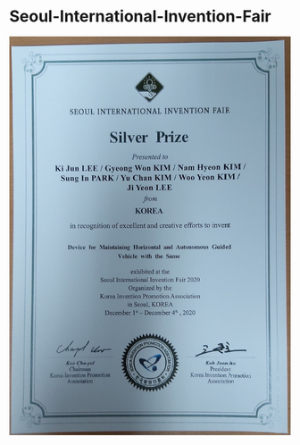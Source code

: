 # Seoul-International-Invention-Fair


![Prize](https://github.com/KIJUN24/Seoul-International-Invention-Fair/blob/master/Seoul%20International%20Invention%20Fair%20(Silver%20Prize%202020).jpg)
